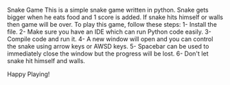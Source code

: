 
Snake Game
This is a simple snake game written in python. 
Snake gets bigger when he eats food and 1 score is added. 
If snake hits himself or walls then game will be over. 
To play this game, follow these steps: 
1- Install the file.
2- Make sure you have an IDE which can run Python code easily. 
3- Compile code and run it. 
4- A new window will open and you can control the snake using arrow keys or AWSD keys. 
5- Spacebar can be used to immediately close the window but the progress will be lost. 
6- Don't let snake hit himself and walls. 

Happy Playing! 
